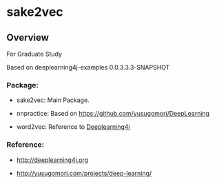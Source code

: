 sake2vec
========

## Overview

For Graduate Study

Based on deeplearning4j-examples 0.0.3.3.3-SNAPSHOT

### Package:

  - sake2vec: Main Package. 

  - nnpractice: Based on <https://github.com/yusugomori/DeepLearning>

  - word2vec: Reference to [Deeplearning4j][]

### Reference:

  - http://deeplearning4j.org

  - http://yusugomori.com/projects/deep-learning/

[deeplearning4j]:http://deeplearning4j.org/word2vec.html "Word2Vec"
